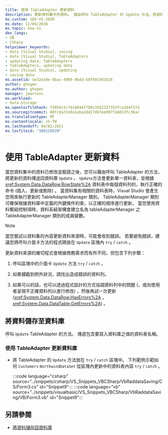 ```yaml
---
title: 使用 TableAdapter 更新資料
description: 更新資料集中的資料。 藉由呼叫 TableAdapter 的 Update 方法，將資料傳送回資料庫。
ms.custom: SEO-VS-2020
ms.date: 11/04/2016
ms.topic: how-to
dev_langs:
- VB
- CSharp
helpviewer_keywords:
- data [Visual Studio], saving
- data [Visual Studio], TableAdapters
- updating data, TableAdapters
- TableAdapters, updating data
- data [Visual Studio], updating
- saving data
ms.assetid: 5e32e10e-9bac-4969-9bdd-b8f6919d3516
author: ghogen
ms.author: ghogen
manager: jmartens
ms.workload:
- data-storage
ms.openlocfilehash: f3054c5c74c8844f780c3562327353fca164f1f4
ms.sourcegitcommit: 80fc9a72e9a1aba2d417dbfee997fab013fc36ac
ms.translationtype: MT
ms.contentlocale: zh-TW
ms.lasthandoff: 04/02/2021
ms.locfileid: "106215639"
---
```

# <a name="update-data-by-using-a-tableadapter"></a>使用 TableAdapter 更新資料

當您資料集中的資料已修改並驗證之後，您可以藉由呼叫 TableAdapter 的方法，將更新的資料傳送回資料庫 `Update` 。 [](../data-tools/create-and-configure-tableadapters.md) `Update`方法會更新單一資料表，並根據 <xref:System.Data.DataRow.RowState%2A> 資料表中每個資料列的，執行正確的命令 (插入、更新或刪除) 。 當資料集有相關的資料表時，Visual Studio 會產生您用來執行更新的 TableAdapterManager 類別。 TableAdapterManager 類別可確保根據資料庫中定義的外鍵條件約束，以正確的順序進行更新。 當您使用資料繫結控制項時，資料系結架構會建立名為 tableAdapterManager 之 TableAdapterManager 類別的成員變數。

> [!NOTE]
> 當您嘗試以資料集的內容更新資料來源時，可能會收到錯誤。 若要避免錯誤，建議您將呼叫介面卡方法的程式碼放在 `Update` 區塊內 `try` / `catch` 。

更新資料來源的確切程式會根據商務需求而有所不同，但包含下列步驟：

1. 呼叫區塊中的介面卡 `Update` 方法 `try` / `catch` 。

2. 如果攔截到例外狀況，請找出造成錯誤的資料列。

3. 如果可以的話，也可以透過程式設計的方式協調資料列中的問題 (，或向使用者呈現不正確資料列以進行修改) ，然後再試一次更新 (<xref:System.Data.DataRow.HasErrors%2A> ， <xref:System.Data.DataTable.GetErrors%2A>) 。

## <a name="save-data-to-a-database"></a>將資料儲存至資料庫

呼叫 `Update` TableAdapter 的方法。 傳遞包含要寫入資料庫之值的資料表名稱。

### <a name="to-update-a-database-by-using-a-tableadapter"></a>使用 TableAdapter 更新資料庫

- 將 TableAdapter 的 `Update` 方法放在 `try` / `catch` 區塊中。 下列範例示範如何 `Customers` `NorthwindDataSet` 從區塊內更新中的資料表內容 `try` / `catch` 。

     :::code language="csharp" source="../snippets/csharp/VS_Snippets_VBCSharp/VbRaddataSaving/CS/Form3.cs" id="Snippet9":::
     :::code language="vb" source="../snippets/visualbasic/VS_Snippets_VBCSharp/VbRaddataSaving/VB/Form3.vb" id="Snippet9":::

## <a name="see-also"></a>另請參閱

- [將資料儲存回資料庫](../data-tools/save-data-back-to-the-database.md)
